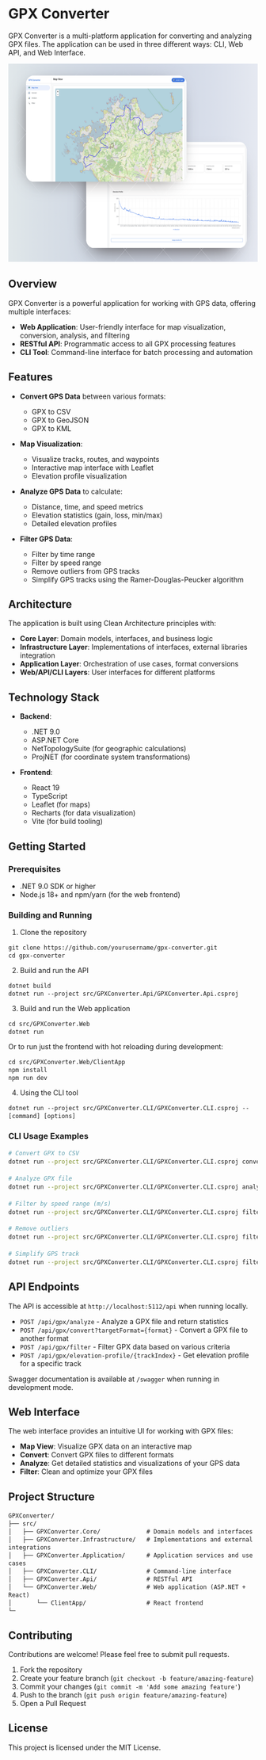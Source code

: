 # GPX Converter

GPX Converter is a multi-platform application for converting and analyzing GPX files. The application can be used in three different ways: CLI, Web API, and Web Interface.

<img src="docs/images/mockup-view.png" alt="Web Interface Mockup" width="800" height="400"/>

## Overview

GPX Converter is a powerful application for working with GPS data, offering multiple interfaces:

- **Web Application**: User-friendly interface for map visualization, conversion, analysis, and filtering
- **RESTful API**: Programmatic access to all GPX processing features
- **CLI Tool**: Command-line interface for batch processing and automation

## Features

- **Convert GPS Data** between various formats:
   - GPX to CSV
   - GPX to GeoJSON
   - GPX to KML

- **Map Visualization**:
   - Visualize tracks, routes, and waypoints
   - Interactive map interface with Leaflet
   - Elevation profile visualization

- **Analyze GPS Data** to calculate:
   - Distance, time, and speed metrics
   - Elevation statistics (gain, loss, min/max)
   - Detailed elevation profiles

- **Filter GPS Data**:
   - Filter by time range
   - Filter by speed range
   - Remove outliers from GPS tracks
   - Simplify GPS tracks using the Ramer-Douglas-Peucker algorithm


## Architecture

The application is built using Clean Architecture principles with:

- **Core Layer**: Domain models, interfaces, and business logic
- **Infrastructure Layer**: Implementations of interfaces, external libraries integration
- **Application Layer**: Orchestration of use cases, format conversions
- **Web/API/CLI Layers**: User interfaces for different platforms

## Technology Stack

- **Backend**:
   - .NET 9.0
   - ASP.NET Core
   - NetTopologySuite (for geographic calculations)
   - ProjNET (for coordinate system transformations)

- **Frontend**:
   - React 19
   - TypeScript
   - Leaflet (for maps)
   - Recharts (for data visualization)
   - Vite (for build tooling)

## Getting Started

### Prerequisites

- .NET 9.0 SDK or higher
- Node.js 18+ and npm/yarn (for the web frontend)

### Building and Running

1. Clone the repository
```
git clone https://github.com/yourusername/gpx-converter.git
cd gpx-converter
```

2. Build and run the API
```
dotnet build
dotnet run --project src/GPXConverter.Api/GPXConverter.Api.csproj
```

3. Build and run the Web application
```
cd src/GPXConverter.Web
dotnet run
```

Or to run just the frontend with hot reloading during development:
```
cd src/GPXConverter.Web/ClientApp
npm install
npm run dev
```

4. Using the CLI tool
```
dotnet run --project src/GPXConverter.CLI/GPXConverter.CLI.csproj -- [command] [options]
```

### CLI Usage Examples

```bash
# Convert GPX to CSV
dotnet run --project src/GPXConverter.CLI/GPXConverter.CLI.csproj convert -i input.gpx -f Csv -o output.csv

# Analyze GPX file
dotnet run --project src/GPXConverter.CLI/GPXConverter.CLI.csproj analyze -i input.gpx

# Filter by speed range (m/s)
dotnet run --project src/GPXConverter.CLI/GPXConverter.CLI.csproj filter speed -i input.gpx -m 1.0 -M 10.0

# Remove outliers
dotnet run --project src/GPXConverter.CLI/GPXConverter.CLI.csproj filter outliers -i input.gpx

# Simplify GPS track
dotnet run --project src/GPXConverter.CLI/GPXConverter.CLI.csproj filter simplify -i input.gpx -t 10.0
```

## API Endpoints

The API is accessible at `http://localhost:5112/api` when running locally.

- `POST /api/gpx/analyze` - Analyze a GPX file and return statistics
- `POST /api/gpx/convert?targetFormat={format}` - Convert a GPX file to another format
- `POST /api/gpx/filter` - Filter GPX data based on various criteria
- `POST /api/gpx/elevation-profile/{trackIndex}` - Get elevation profile for a specific track

Swagger documentation is available at `/swagger` when running in development mode.

## Web Interface

The web interface provides an intuitive UI for working with GPX files:

- **Map View**: Visualize GPX data on an interactive map
- **Convert**: Convert GPX files to different formats
- **Analyze**: Get detailed statistics and visualizations of your GPS data
- **Filter**: Clean and optimize your GPX files

## Project Structure

```
GPXConverter/
├── src/
│   ├── GPXConverter.Core/             # Domain models and interfaces
│   ├── GPXConverter.Infrastructure/   # Implementations and external integrations
│   ├── GPXConverter.Application/      # Application services and use cases
│   ├── GPXConverter.CLI/              # Command-line interface
│   ├── GPXConverter.Api/              # RESTful API
│   └── GPXConverter.Web/              # Web application (ASP.NET + React)
│       └── ClientApp/                 # React frontend
└─
```

## Contributing

Contributions are welcome! Please feel free to submit pull requests.

1. Fork the repository
2. Create your feature branch (`git checkout -b feature/amazing-feature`)
3. Commit your changes (`git commit -m 'Add some amazing feature'`)
4. Push to the branch (`git push origin feature/amazing-feature`)
5. Open a Pull Request

## License

This project is licensed under the MIT License.

